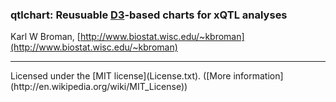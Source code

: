 ### qtlchart: Reusuable [D3](http://d3js.org)-based charts for xQTL analyses

Karl W Broman,
[http://www.biostat.wisc.edu/~kbroman](http://www.biostat.wisc.edu/~kbroman)

<hr/>
Licensed under the [MIT license](License.txt). ([More information](http://en.wikipedia.org/wiki/MIT_License))
